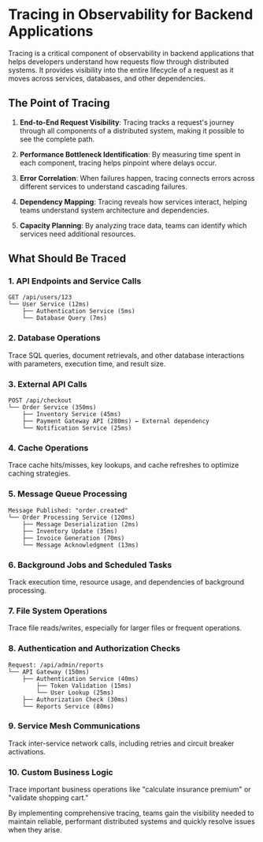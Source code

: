 # Tracing in Observability for Backend Applications

Tracing is a critical component of observability in backend applications that helps developers understand how requests flow through distributed systems. It provides visibility into the entire lifecycle of a request as it moves across services, databases, and other dependencies.

## The Point of Tracing

1. **End-to-End Request Visibility**: Tracing tracks a request's journey through all components of a distributed system, making it possible to see the complete path.

2. **Performance Bottleneck Identification**: By measuring time spent in each component, tracing helps pinpoint where delays occur.

3. **Error Correlation**: When failures happen, tracing connects errors across different services to understand cascading failures.

4. **Dependency Mapping**: Tracing reveals how services interact, helping teams understand system architecture and dependencies.

5. **Capacity Planning**: By analyzing trace data, teams can identify which services need additional resources.

## What Should Be Traced

### 1. API Endpoints and Service Calls
```
GET /api/users/123
└── User Service (12ms)
    ├── Authentication Service (5ms)
    └── Database Query (7ms)
```

### 2. Database Operations
Trace SQL queries, document retrievals, and other database interactions with parameters, execution time, and result size.

### 3. External API Calls
```
POST /api/checkout
└── Order Service (350ms)
    ├── Inventory Service (45ms)
    ├── Payment Gateway API (280ms) ← External dependency
    └── Notification Service (25ms)
```

### 4. Cache Operations
Trace cache hits/misses, key lookups, and cache refreshes to optimize caching strategies.

### 5. Message Queue Processing
```
Message Published: "order.created"
└── Order Processing Service (120ms)
    ├── Message Deserialization (2ms)
    ├── Inventory Update (35ms)
    ├── Invoice Generation (70ms)
    └── Message Acknowledgment (13ms)
```

### 6. Background Jobs and Scheduled Tasks
Track execution time, resource usage, and dependencies of background processing.

### 7. File System Operations
Trace file reads/writes, especially for larger files or frequent operations.

### 8. Authentication and Authorization Checks
```
Request: /api/admin/reports
└── API Gateway (150ms)
    ├── Authentication Service (40ms)
        ├── Token Validation (15ms)
        └── User Lookup (25ms)
    ├── Authorization Check (30ms)
    └── Reports Service (80ms)
```

### 9. Service Mesh Communications
Track inter-service network calls, including retries and circuit breaker activations.

### 10. Custom Business Logic
Trace important business operations like "calculate insurance premium" or "validate shopping cart."

By implementing comprehensive tracing, teams gain the visibility needed to maintain reliable, performant distributed systems and quickly resolve issues when they arise.